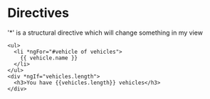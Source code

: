 # Directives

'*' is a structural directive which will change something in my view

```angular
<ul>
  <li *ngFor="#vehicle of vehicles">
    {{ vehicle.name }}
  </li>
</ul>
<div *ngIf="vehicles.length">
  <h3>You have {{vehicles.length}} vehicles</h3>
</div>
```
